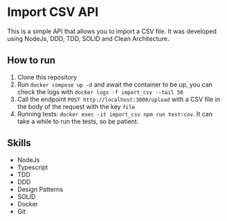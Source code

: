 # Import CSV API

This is a simple API that allows you to import a CSV file.
It was developed using NodeJs, DDD, TDD, SOLID and Clean Architecture.

## How to run

1. Clone this repository
2. Run `docker compose up -d` and await the container to be up, you can check the logs with `docker logs -f import_csv --tail 50`
3. Call the endpoint `POST http://localhost:3000/upload` with a CSV file in the body of the request with the key `file`
4. Running tests: `docker exec -it import_csv npm run test:cov`. It can take a while to run the tests, so be patient.

## Skills

- NodeJs
- Typescript
- TDD
- DDD
- Design Patterns
- SOLID
- Docker
- Git
